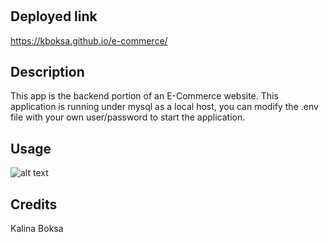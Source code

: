 # <E-commerce>

## Deployed link

https://kboksa.github.io/e-commerce/

## Description

This app is the backend portion of an E-Commerce website. This application is running under mysql as a local host, you can modify the .env file with your own user/password to start the application.

## Usage

![alt text]()

## Credits

Kalina Boksa
